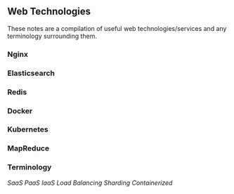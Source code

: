 
## Web Technologies

These notes are a compilation of useful web technologies/services and any terminology surrounding them.

### Nginx

### Elasticsearch

### Redis

### Docker

### Kubernetes

### MapReduce


### Terminology

*SaaS*
*PaaS*
*IaaS*
*Load Balancing*
*Sharding*
*Containerized*



